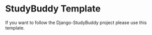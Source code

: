 # StudyBuddy Template

If you want to follow the Django-StudyBuddy project please use this template.
